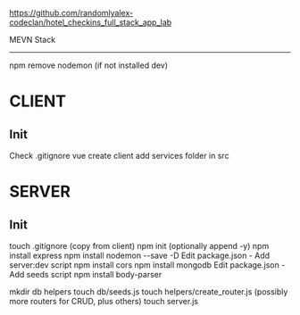 https://github.com/randomlyalex-codeclan/hotel_checkins_full_stack_app_lab

MEVN Stack 

***
npm remove nodemon (if not installed dev)


# CLIENT
## Init
Check .gitignore
vue create client
add services folder in src

# SERVER

## Init
touch .gitignore (copy from client)
npm init (optionally append -y)
npm install express
npm install nodemon --save -D
    Edit package.json - Add server:dev script
npm install cors
npm install mongodb
    Edit package.json - Add seeds script
npm install body-parser

mkdir db helpers
touch db/seeds.js
touch helpers/create_router.js (possibly more routers for CRUD, plus others)
touch server.js


